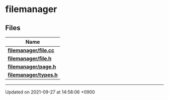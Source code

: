 

# filemanager



## Files

| Name           |
| -------------- |
| **[filemanager/file.cc](/Files/filemanager/file.cc#file-file.cc)**  |
| **[filemanager/file.h](/Files/filemanager/file.h#file-file.h)**  |
| **[filemanager/page.h](/Files/filemanager/page.h#file-page.h)**  |
| **[filemanager/types.h](/Files/filemanager/types.h#file-types.h)**  |






-------------------------------

Updated on 2021-09-27 at 14:58:06 +0900
